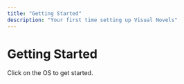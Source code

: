 ```yaml
---
title: "Getting Started"
description: "Your first time setting up Visual Novels"
---
```


# Getting Started

Click on the OS to get started.

<CardGrid :columns="2">

  <CustomCard
    icon='<svg width="24" height="24" viewBox="0 0 24 24" xmlns="http://www.w3.org/2000/svg"><path fill="currentColor" d="M14.62 8.35c-.42.28-1.75 1.04-1.95 1.19c-.39.31-.75.29-1.14-.01c-.2-.16-1.53-.92-1.95-1.19c-.48-.31-.45-.7.08-.92c1.64-.69 3.28-.64 4.91.03c.49.21.51.6.05.9m7.22 7.28c-.93-2.09-2.2-3.99-3.84-5.66a4.3 4.3 0 0 1-1.06-1.88c-.1-.33-.17-.67-.24-1.01c-.2-.88-.29-1.78-.7-2.61c-.73-1.58-2-2.4-3.84-2.47c-1.81.05-3.16.81-3.95 2.4c-.21.43-.36.88-.46 1.34c-.17.76-.32 1.55-.5 2.32c-.15.65-.45 1.21-.96 1.71c-1.61 1.57-2.9 3.37-3.88 5.35c-.14.29-.28.58-.37.88c-.19.66.29 1.12.99.96c.44-.09.88-.18 1.3-.31c.41-.15.57-.05.67.35c.65 2.15 2.07 3.66 4.24 4.5c4.12 1.56 8.93-.66 9.97-4.58c.07-.27.17-.37.47-.27c.46.14.93.24 1.4.35c.49.09.85-.16.92-.64c.03-.26-.06-.49-.16-.73"/></svg>'
    title="Linux & Steam Deck"
    details="Wine, wineprefixes and more."
    link="/linux/"
  />

  <CustomCard
    icon='<svg width="56" height="56" viewBox="0 0 56 56" xmlns="http://www.w3.org/2000/svg"><path fill="currentColor" d="m5 11.533l18.799-2.56l.008 18.133l-18.79.107zm18.79 17.662l.014 18.149l-18.79-2.584V29.073zm2.279-20.557L50.994 5v21.875l-24.925.198zM51 29.366l-.006 21.776l-24.925-3.518l-.035-18.3z"/></svg>'
    title="Windows"
    details="Yes, even Windows can struggle with Visual Novels"
    link="/windows/"
  />

  <CustomCard
    icon='<svg width="24" height="24" viewBox="0 0 24 24" xmlns="http://www.w3.org/2000/svg"><path fill="currentColor" d="m8.15 18l-.75-1.2q2-.2 3.125-1.075t1.125-2.25q0-.75-.513-1.375T9.8 11.2q-.575 1.425-1.362 2.55T6.7 15.7q.075.3.163.6t.187.6l-1.25.375q-.075-.25-.125-.437t-.1-.338q-.65.35-1.225.538t-1.125.187q-.8 0-1.3-.525t-.5-1.4q0-1.325 1-2.625T5 10.625l.05-.937q.025-.462.075-.938q-.7.025-1.475-.012t-1.675-.113L1.95 7.3q.65.125 1.4.163t1.925.037q.05-.45.113-.888t.012-.887l1.5.025q-.175.425-.25.862t-.15.863Q7.95 7.4 9.175 7.25t2.3-.4l.025 1.3q-1.325.2-2.587.337T6.375 8.7q-.05.35-.062.725t-.063.725q.7-.2 1.363-.275t1.312-.025q.075-.25.113-.5t.062-.5l1.425.35q-.075.2-.162.4t-.163.475q1.275.35 2.038 1.3T13 13.5q0 1.75-1.287 2.938T8.15 18m-4.7-2.125q.425 0 .875-.175t.95-.525q-.175-.95-.25-1.725t-.075-1.475q-.95.6-1.575 1.475T2.75 15.1q0 .325.213.55t.487.225M6.4 14.25q.725-.7 1.263-1.513T8.55 11q-.575 0-1.162.1t-1.188.3q-.05.65.013 1.35t.187 1.5m11.15 1.4q.7 0 1.363-.325t1.212-.925v-2.65q-.575.075-1.062.175t-.913.225q-1.125.35-1.687.875T15.9 14.25q0 .65.45 1.025t1.2.375m-.575 1.7q-1.425 0-2.25-.812t-.825-2.213q0-1.3.825-2.125t2.65-1.325q.575-.15 1.263-.275t1.487-.225q-.05-1.175-.55-1.713t-1.55-.537q-.65 0-1.287.238T15.1 9.2l-.8-1.4q.825-.625 1.938-1.012T18.5 6.4q1.775 0 2.7 1.1t.925 3.2v6.425H20.45L20.3 16q-.7.625-1.537.988t-1.788.362"/></svg>'
    title="Texthooking & Japanese tools"
    details="Japanese only site that hosts 100% CG files"
    link="/japanese-tools/"
  />

  <CustomCard
    icon='<svg width="56" height="56" viewBox="0 0 56 56" xmlns="http://www.w3.org/2000/svg"><path fill="currentColor" d="M42.172 19.581v20.637a3.434 3.434 0 0 1-3.253 3.437l-.189.005h-2.283v7.04a3.17 3.17 0 0 1-3.01 3.188l-.183.005a3.17 3.17 0 0 1-3.187-3.01l-.005-.183l-.001-7.04h-4.253v7.04a3.17 3.17 0 0 1-3.01 3.188l-.183.005a3.17 3.17 0 0 1-3.187-3.01l-.005-.183v-7.04H17.14a3.434 3.434 0 0 1-3.437-3.252l-.005-.19V19.581zm-32.855-.547a3.173 3.173 0 0 1 3.188 3.01l.005.182v13.299a3.174 3.174 0 0 1-3.193 3.192a3.173 3.173 0 0 1-3.187-3.01l-.005-.182V22.226a3.174 3.174 0 0 1 3.192-3.192m37.236 0a3.173 3.173 0 0 1 3.187 3.01l.005.182v13.299a3.174 3.174 0 0 1-3.192 3.192a3.173 3.173 0 0 1-3.188-3.01l-.005-.182V22.226a3.174 3.174 0 0 1 3.193-3.192M36.774 2.279q.113 0 .215.058a.44.44 0 0 1 .211.54l-.035.076l-2.249 4.063c4.231 2.202 7.12 6.341 7.251 11.114l.005.327H13.698c.005-4.802 2.8-8.999 6.969-11.288l.286-.153l-2.249-4.063a.44.44 0 0 1 .176-.616a.444.444 0 0 1 .568.105l.048.071l2.279 4.107a15.2 15.2 0 0 1 6.16-1.29c2.048 0 3.997.4 5.757 1.119l.403.171l2.278-4.107a.45.45 0 0 1 .401-.234m-15.41 8.59c-.65 0-1.188.538-1.188 1.188s.538 1.188 1.188 1.188s1.188-.538 1.188-1.188s-.538-1.188-1.188-1.188m13.142 0c-.65 0-1.188.538-1.188 1.188s.538 1.188 1.188 1.188s1.188-.538 1.188-1.188s-.538-1.188-1.188-1.188"/></svg>'
    title="Android"
    details="Phones can run Visual Novels?"
    link="/android/"
  />

</CardGrid>